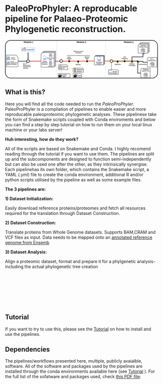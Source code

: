 # PaleoProPhyler: A reproducable pipeline for Palaeo-Proteomic Phylogenetic reconstruction.

![alt text](https://github.com/johnpatramanis/Proteomic_Pipeline/blob/main/GitHub_Tutorial/PaleoProPhyler%20Overview%20Fig.svg?raw=true)

## What is this?

Here you will find all the code needed to run the *PaleoProPhyler*.
PaleoProPhyler is a compliation of pipelines to enable easier and more reproducable paleoproteomic phylogenetic analyses.
These pipelinese take the form of Snakemake scripts coupled with Conda enviroments and below you can find a step by step tutorial on how to run them on your local linux machine or your labs server!

**Huh interesting, how do they work?**

All of the scripts are based on Snakemake and Conda. I highly recomend reading through the tutorial if you want to use them. The pipelines are split up and the subcomponents are designed to function semi-independently but can also be used one after the other, as they intrinsically synergise. Each pipelinehas its own folder, which contains the Snakemake script, a YAML (.yml) file to create the conda environment, additional R and/or python scripts utilised by the pipeline as well as some example files.


**The 3 pipelines are:**

**1) Dataset Initialization:**

Easily download reference proteins/proteomes and fetch all resources required for the translation through Dataset Construction.

**2) Dataset Construction:**

  Translate proteins from Whole Genome datasets. Supports BAM,CRAM and VCF files as input. Data needs to be mapped onto an [annotated reference genome from Ensemb](https://www.ensembl.org/info/about/species.html)
   
**3) Dataset Analysis:**

   Align a proteomic dataset, format and prepare it for a phylgenetic analysis- including the actual phylogenetic tree creation
   
<br/><br/>
<br/><br/>
<br/><br/>

## Tutorial
If you want to try to use this, please see the [Tutorial](Tutorial.md) on how to install and use the pipelines.

## Dependencies
The pipelines/workflows presented here, multiple, publicly avaialble, software. All of the software and packages used by the pipelines are installed through the conda environments available here (see [Tutorial](Tutorial.md) ). For the full list of the sofatware and packages used, check [this PDF file](Supplementary.pdf):

